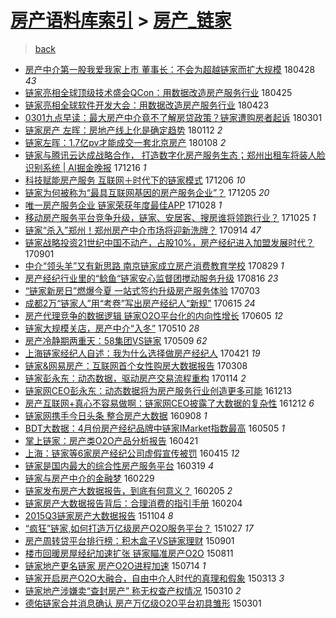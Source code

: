 [房产语料库索引](../../README.md)  > [房产_链家](房产_链家.md)
====
> [back](../README.md)

- [房产中介第一股我爱我家上市 董事长：不会为超越链家而扩大规模](http://jkwz.applinzi.com/ittc/7096977921313080326.html#%E6%88%BF%E4%BA%A7%E4%B8%AD%E4%BB%8B%E7%AC%AC%E4%B8%80%E8%82%A1%E6%88%91%E7%88%B1%E6%88%91%E5%AE%B6%E4%B8%8A%E5%B8%82+%E8%91%A3%E4%BA%8B%E9%95%BF%EF%BC%9A%E4%B8%8D%E4%BC%9A%E4%B8%BA%E8%B6%85%E8%B6%8A%E9%93%BE%E5%AE%B6%E8%80%8C%E6%89%A9%E5%A4%A7%E8%A7%84%E6%A8%A1) 180428 *43* 
- [链家亮相全球顶级技术盛会QCon：用数据改造房产服务行业](http://jkwz.applinzi.com/ittc/7095859368639857674.html#%E9%93%BE%E5%AE%B6%E4%BA%AE%E7%9B%B8%E5%85%A8%E7%90%83%E9%A1%B6%E7%BA%A7%E6%8A%80%E6%9C%AF%E7%9B%9B%E4%BC%9AQCon%EF%BC%9A%E7%94%A8%E6%95%B0%E6%8D%AE%E6%94%B9%E9%80%A0%E6%88%BF%E4%BA%A7%E6%9C%8D%E5%8A%A1%E8%A1%8C%E4%B8%9A) 180425  
- [链家亮相全球软件开发大会：用数据改造房产服务行业](http://jkwz.applinzi.com/ittc/7095253914297566219.html#%E9%93%BE%E5%AE%B6%E4%BA%AE%E7%9B%B8%E5%85%A8%E7%90%83%E8%BD%AF%E4%BB%B6%E5%BC%80%E5%8F%91%E5%A4%A7%E4%BC%9A%EF%BC%9A%E7%94%A8%E6%95%B0%E6%8D%AE%E6%94%B9%E9%80%A0%E6%88%BF%E4%BA%A7%E6%9C%8D%E5%8A%A1%E8%A1%8C%E4%B8%9A) 180423  
- [0301九点早读：最大房产中介竟不了解房贷政策？链家遭购房者起诉](http://jkwz.applinzi.com/ittc/7075428483516072970.html#0301%E4%B9%9D%E7%82%B9%E6%97%A9%E8%AF%BB%EF%BC%9A%E6%9C%80%E5%A4%A7%E6%88%BF%E4%BA%A7%E4%B8%AD%E4%BB%8B%E7%AB%9F%E4%B8%8D%E4%BA%86%E8%A7%A3%E6%88%BF%E8%B4%B7%E6%94%BF%E7%AD%96%EF%BC%9F%E9%93%BE%E5%AE%B6%E9%81%AD%E8%B4%AD%E6%88%BF%E8%80%85%E8%B5%B7%E8%AF%89) 180301  
- [链家房产 左晖：房地产线上化是确定趋势](http://jkwz.applinzi.com/ittc/7057599878257968144.html#%E9%93%BE%E5%AE%B6%E6%88%BF%E4%BA%A7+%E5%B7%A6%E6%99%96%EF%BC%9A%E6%88%BF%E5%9C%B0%E4%BA%A7%E7%BA%BF%E4%B8%8A%E5%8C%96%E6%98%AF%E7%A1%AE%E5%AE%9A%E8%B6%8B%E5%8A%BF) 180112 *2* 
- [链家左晖：1.7亿pv才能成交一套北京房产](http://jkwz.applinzi.com/ittc/7056286463132435467.html#%E9%93%BE%E5%AE%B6%E5%B7%A6%E6%99%96%EF%BC%9A1.7%E4%BA%BFpv%E6%89%8D%E8%83%BD%E6%88%90%E4%BA%A4%E4%B8%80%E5%A5%97%E5%8C%97%E4%BA%AC%E6%88%BF%E4%BA%A7) 180108 *2* 
- [链家与腾讯云达成战略合作， 打造数字化房产服务生态；郑州出租车将装人脸识别系统 | AI掘金晚报](http://jkwz.applinzi.com/ittc/7047802401170392080.html#%E9%93%BE%E5%AE%B6%E4%B8%8E%E8%85%BE%E8%AE%AF%E4%BA%91%E8%BE%BE%E6%88%90%E6%88%98%E7%95%A5%E5%90%88%E4%BD%9C%EF%BC%8C+%E6%89%93%E9%80%A0%E6%95%B0%E5%AD%97%E5%8C%96%E6%88%BF%E4%BA%A7%E6%9C%8D%E5%8A%A1%E7%94%9F%E6%80%81%EF%BC%9B%E9%83%91%E5%B7%9E%E5%87%BA%E7%A7%9F%E8%BD%A6%E5%B0%86%E8%A3%85%E4%BA%BA%E8%84%B8%E8%AF%86%E5%88%AB%E7%B3%BB%E7%BB%9F+%7C+AI%E6%8E%98%E9%87%91%E6%99%9A%E6%8A%A5) 171216 *1* 
- [科技赋能房产服务 互联网＋时代下的链家模式](http://jkwz.applinzi.com/ittc/7044037030131008528.html#%E7%A7%91%E6%8A%80%E8%B5%8B%E8%83%BD%E6%88%BF%E4%BA%A7%E6%9C%8D%E5%8A%A1+%E4%BA%92%E8%81%94%E7%BD%91%EF%BC%8B%E6%97%B6%E4%BB%A3%E4%B8%8B%E7%9A%84%E9%93%BE%E5%AE%B6%E6%A8%A1%E5%BC%8F) 171206 *10* 
- [链家为何被称为“最具互联网基因的房产服务企业”？](http://jkwz.applinzi.com/ittc/7043723924901200913.html#%E9%93%BE%E5%AE%B6%E4%B8%BA%E4%BD%95%E8%A2%AB%E7%A7%B0%E4%B8%BA%E2%80%9C%E6%9C%80%E5%85%B7%E4%BA%92%E8%81%94%E7%BD%91%E5%9F%BA%E5%9B%A0%E7%9A%84%E6%88%BF%E4%BA%A7%E6%9C%8D%E5%8A%A1%E4%BC%81%E4%B8%9A%E2%80%9D%EF%BC%9F) 171205 *20* 
- [唯一房产服务企业 链家荣获年度最佳APP](http://jkwz.applinzi.com/ittc/7029417651561055248.html#%E5%94%AF%E4%B8%80%E6%88%BF%E4%BA%A7%E6%9C%8D%E5%8A%A1%E4%BC%81%E4%B8%9A+%E9%93%BE%E5%AE%B6%E8%8D%A3%E8%8E%B7%E5%B9%B4%E5%BA%A6%E6%9C%80%E4%BD%B3APP) 171028 *1* 
- [移动房产服务平台竞争升级，链家、安居客、搜房谁将领跑行业？](http://jkwz.applinzi.com/ittc/7028478931194348560.html#%E7%A7%BB%E5%8A%A8%E6%88%BF%E4%BA%A7%E6%9C%8D%E5%8A%A1%E5%B9%B3%E5%8F%B0%E7%AB%9E%E4%BA%89%E5%8D%87%E7%BA%A7%EF%BC%8C%E9%93%BE%E5%AE%B6%E3%80%81%E5%AE%89%E5%B1%85%E5%AE%A2%E3%80%81%E6%90%9C%E6%88%BF%E8%B0%81%E5%B0%86%E9%A2%86%E8%B7%91%E8%A1%8C%E4%B8%9A%EF%BC%9F) 171025 *1* 
- [链家“杀入”郑州！郑州房产中介市场将迎新洗牌？](http://jkwz.applinzi.com/ittc/7013075497158968337.html#%E9%93%BE%E5%AE%B6%E2%80%9C%E6%9D%80%E5%85%A5%E2%80%9D%E9%83%91%E5%B7%9E%EF%BC%81%E9%83%91%E5%B7%9E%E6%88%BF%E4%BA%A7%E4%B8%AD%E4%BB%8B%E5%B8%82%E5%9C%BA%E5%B0%86%E8%BF%8E%E6%96%B0%E6%B4%97%E7%89%8C%EF%BC%9F) 170914 *47* 
- [链家战略投资21世纪中国不动产，占股10%，房产经纪进入加盟发展时代？](http://jkwz.applinzi.com/ittc/7008262171304395793.html#%E9%93%BE%E5%AE%B6%E6%88%98%E7%95%A5%E6%8A%95%E8%B5%8421%E4%B8%96%E7%BA%AA%E4%B8%AD%E5%9B%BD%E4%B8%8D%E5%8A%A8%E4%BA%A7%EF%BC%8C%E5%8D%A0%E8%82%A110%25%EF%BC%8C%E6%88%BF%E4%BA%A7%E7%BB%8F%E7%BA%AA%E8%BF%9B%E5%85%A5%E5%8A%A0%E7%9B%9F%E5%8F%91%E5%B1%95%E6%97%B6%E4%BB%A3%EF%BC%9F) 170901  
- [中介“领头羊”又有新思路 南京链家成立房产消费教育学校](http://jkwz.applinzi.com/ittc/7007263414597190672.html#%E4%B8%AD%E4%BB%8B%E2%80%9C%E9%A2%86%E5%A4%B4%E7%BE%8A%E2%80%9D%E5%8F%88%E6%9C%89%E6%96%B0%E6%80%9D%E8%B7%AF+%E5%8D%97%E4%BA%AC%E9%93%BE%E5%AE%B6%E6%88%90%E7%AB%8B%E6%88%BF%E4%BA%A7%E6%B6%88%E8%B4%B9%E6%95%99%E8%82%B2%E5%AD%A6%E6%A0%A1) 170829 *1* 
- [房产经纪行业里的“鲶鱼“链家安心监督团搅动服务升级](http://jkwz.applinzi.com/ittc/7002393864063943697.html#%E6%88%BF%E4%BA%A7%E7%BB%8F%E7%BA%AA%E8%A1%8C%E4%B8%9A%E9%87%8C%E7%9A%84%E2%80%9C%E9%B2%B6%E9%B1%BC%E2%80%9C%E9%93%BE%E5%AE%B6%E5%AE%89%E5%BF%83%E7%9B%91%E7%9D%A3%E5%9B%A2%E6%90%85%E5%8A%A8%E6%9C%8D%E5%8A%A1%E5%8D%87%E7%BA%A7) 170816 *23* 
- [“链家新房日”燃爆今夏 一站式签约升级房产服务体验](http://jkwz.applinzi.com/ittc/6986085802697032709.html#%E2%80%9C%E9%93%BE%E5%AE%B6%E6%96%B0%E6%88%BF%E6%97%A5%E2%80%9D%E7%87%83%E7%88%86%E4%BB%8A%E5%A4%8F+%E4%B8%80%E7%AB%99%E5%BC%8F%E7%AD%BE%E7%BA%A6%E5%8D%87%E7%BA%A7%E6%88%BF%E4%BA%A7%E6%9C%8D%E5%8A%A1%E4%BD%93%E9%AA%8C) 170703  
- [成都2万“链家人”用“考卷”写出房产经纪人“新规”](http://jkwz.applinzi.com/ittc/6979436505926730757.html#%E6%88%90%E9%83%BD2%E4%B8%87%E2%80%9C%E9%93%BE%E5%AE%B6%E4%BA%BA%E2%80%9D%E7%94%A8%E2%80%9C%E8%80%83%E5%8D%B7%E2%80%9D%E5%86%99%E5%87%BA%E6%88%BF%E4%BA%A7%E7%BB%8F%E7%BA%AA%E4%BA%BA%E2%80%9C%E6%96%B0%E8%A7%84%E2%80%9D) 170615 *24* 
- [房产代理竞争的数据逻辑 链家O2O平台化的内向性增长](http://jkwz.applinzi.com/ittc/6975712533577991172.html#%E6%88%BF%E4%BA%A7%E4%BB%A3%E7%90%86%E7%AB%9E%E4%BA%89%E7%9A%84%E6%95%B0%E6%8D%AE%E9%80%BB%E8%BE%91+%E9%93%BE%E5%AE%B6O2O%E5%B9%B3%E5%8F%B0%E5%8C%96%E7%9A%84%E5%86%85%E5%90%91%E6%80%A7%E5%A2%9E%E9%95%BF) 170605 *12* 
- [链家大规模关店，房产中介“入冬”](http://jkwz.applinzi.com/ittc/6966138144935117828.html#%E9%93%BE%E5%AE%B6%E5%A4%A7%E8%A7%84%E6%A8%A1%E5%85%B3%E5%BA%97%EF%BC%8C%E6%88%BF%E4%BA%A7%E4%B8%AD%E4%BB%8B%E2%80%9C%E5%85%A5%E5%86%AC%E2%80%9D) 170510 *28* 
- [房产冷静期两重天：58集团VS链家](http://jkwz.applinzi.com/ittc/6965784995963601925.html#%E6%88%BF%E4%BA%A7%E5%86%B7%E9%9D%99%E6%9C%9F%E4%B8%A4%E9%87%8D%E5%A4%A9%EF%BC%9A58%E9%9B%86%E5%9B%A2VS%E9%93%BE%E5%AE%B6) 170509 *62* 
- [上海链家经纪人自述：我为什么选择做房产经纪人](http://jkwz.applinzi.com/ittc/6959102321677042692.html#%E4%B8%8A%E6%B5%B7%E9%93%BE%E5%AE%B6%E7%BB%8F%E7%BA%AA%E4%BA%BA%E8%87%AA%E8%BF%B0%EF%BC%9A%E6%88%91%E4%B8%BA%E4%BB%80%E4%B9%88%E9%80%89%E6%8B%A9%E5%81%9A%E6%88%BF%E4%BA%A7%E7%BB%8F%E7%BA%AA%E4%BA%BA) 170421 *19* 
- [链家&amp;网易房产：互联网首个女性购房大数据报告](http://jkwz.applinzi.com/ittc/6942622453695251460.html#%E9%93%BE%E5%AE%B6%26amp%3B%E7%BD%91%E6%98%93%E6%88%BF%E4%BA%A7%EF%BC%9A%E4%BA%92%E8%81%94%E7%BD%91%E9%A6%96%E4%B8%AA%E5%A5%B3%E6%80%A7%E8%B4%AD%E6%88%BF%E5%A4%A7%E6%95%B0%E6%8D%AE%E6%8A%A5%E5%91%8A) 170308  
- [链家彭永东：动态数据，驱动房产交易流程重构](http://jkwz.applinzi.com/ittc/6922954308122575876.html#%E9%93%BE%E5%AE%B6%E5%BD%AD%E6%B0%B8%E4%B8%9C%EF%BC%9A%E5%8A%A8%E6%80%81%E6%95%B0%E6%8D%AE%EF%BC%8C%E9%A9%B1%E5%8A%A8%E6%88%BF%E4%BA%A7%E4%BA%A4%E6%98%93%E6%B5%81%E7%A8%8B%E9%87%8D%E6%9E%84) 170114 *2* 
- [链家网CEO彭永东：动态数据将为房产服务行业创造更多可能](http://jkwz.applinzi.com/ittc/6911146329543017476.html#%E9%93%BE%E5%AE%B6%E7%BD%91CEO%E5%BD%AD%E6%B0%B8%E4%B8%9C%EF%BC%9A%E5%8A%A8%E6%80%81%E6%95%B0%E6%8D%AE%E5%B0%86%E4%B8%BA%E6%88%BF%E4%BA%A7%E6%9C%8D%E5%8A%A1%E8%A1%8C%E4%B8%9A%E5%88%9B%E9%80%A0%E6%9B%B4%E5%A4%9A%E5%8F%AF%E8%83%BD) 161213  
- [房产互联网+真心不容易做啊：链家网CEO披露了大数据的复杂性](http://jkwz.applinzi.com/ittc/6910847757584958468.html#%E6%88%BF%E4%BA%A7%E4%BA%92%E8%81%94%E7%BD%91%2B%E7%9C%9F%E5%BF%83%E4%B8%8D%E5%AE%B9%E6%98%93%E5%81%9A%E5%95%8A%EF%BC%9A%E9%93%BE%E5%AE%B6%E7%BD%91CEO%E6%8A%AB%E9%9C%B2%E4%BA%86%E5%A4%A7%E6%95%B0%E6%8D%AE%E7%9A%84%E5%A4%8D%E6%9D%82%E6%80%A7) 161212 *6* 
- [链家网携手今日头条 整合房产大数据](http://jkwz.applinzi.com/ittc/6875303776252068868.html#%E9%93%BE%E5%AE%B6%E7%BD%91%E6%90%BA%E6%89%8B%E4%BB%8A%E6%97%A5%E5%A4%B4%E6%9D%A1+%E6%95%B4%E5%90%88%E6%88%BF%E4%BA%A7%E5%A4%A7%E6%95%B0%E6%8D%AE) 160908 *1* 
- [BDT大数据：4月份房产经纪品牌中链家IMarket指数最高](http://jkwz.applinzi.com/ittc/6828773050245710852.html#BDT%E5%A4%A7%E6%95%B0%E6%8D%AE%EF%BC%9A4%E6%9C%88%E4%BB%BD%E6%88%BF%E4%BA%A7%E7%BB%8F%E7%BA%AA%E5%93%81%E7%89%8C%E4%B8%AD%E9%93%BE%E5%AE%B6IMarket%E6%8C%87%E6%95%B0%E6%9C%80%E9%AB%98) 160505 *1* 
- [掌上链家：房产类O2O产品分析报告](http://jkwz.applinzi.com/ittc/6823503915198710788.html#%E6%8E%8C%E4%B8%8A%E9%93%BE%E5%AE%B6%EF%BC%9A%E6%88%BF%E4%BA%A7%E7%B1%BBO2O%E4%BA%A7%E5%93%81%E5%88%86%E6%9E%90%E6%8A%A5%E5%91%8A) 160421  
- [上海：链家等6家房产经纪公司虚假宣传被罚](http://jkwz.applinzi.com/ittc/6821032555620877316.html#%E4%B8%8A%E6%B5%B7%EF%BC%9A%E9%93%BE%E5%AE%B6%E7%AD%896%E5%AE%B6%E6%88%BF%E4%BA%A7%E7%BB%8F%E7%BA%AA%E5%85%AC%E5%8F%B8%E8%99%9A%E5%81%87%E5%AE%A3%E4%BC%A0%E8%A2%AB%E7%BD%9A) 160415 *12* 
- [链家是国内最大的综合性房产服务平台](http://jkwz.applinzi.com/ittc/6811249334645425156.html#%E9%93%BE%E5%AE%B6%E6%98%AF%E5%9B%BD%E5%86%85%E6%9C%80%E5%A4%A7%E7%9A%84%E7%BB%BC%E5%90%88%E6%80%A7%E6%88%BF%E4%BA%A7%E6%9C%8D%E5%8A%A1%E5%B9%B3%E5%8F%B0) 160319 *4* 
- [链家与房产中介的金融梦](http://jkwz.applinzi.com/ittc/6804186579421627397.html#%E9%93%BE%E5%AE%B6%E4%B8%8E%E6%88%BF%E4%BA%A7%E4%B8%AD%E4%BB%8B%E7%9A%84%E9%87%91%E8%9E%8D%E6%A2%A6) 160229  
- [链家发布房产大数据报告，到底有何意义？](http://jkwz.applinzi.com/ittc/6795246405652317189.html#%E9%93%BE%E5%AE%B6%E5%8F%91%E5%B8%83%E6%88%BF%E4%BA%A7%E5%A4%A7%E6%95%B0%E6%8D%AE%E6%8A%A5%E5%91%8A%EF%BC%8C%E5%88%B0%E5%BA%95%E6%9C%89%E4%BD%95%E6%84%8F%E4%B9%89%EF%BC%9F) 160205 *2* 
- [链家房产大数据报告背后：合理消费的指引手册](http://jkwz.applinzi.com/ittc/6794926868658652165.html#%E9%93%BE%E5%AE%B6%E6%88%BF%E4%BA%A7%E5%A4%A7%E6%95%B0%E6%8D%AE%E6%8A%A5%E5%91%8A%E8%83%8C%E5%90%8E%EF%BC%9A%E5%90%88%E7%90%86%E6%B6%88%E8%B4%B9%E7%9A%84%E6%8C%87%E5%BC%95%E6%89%8B%E5%86%8C) 160204  
- [2015Q3链家房产大数据报告](http://jkwz.applinzi.com/ittc/6760899982291108868.html#2015Q3%E9%93%BE%E5%AE%B6%E6%88%BF%E4%BA%A7%E5%A4%A7%E6%95%B0%E6%8D%AE%E6%8A%A5%E5%91%8A) 151104 *8* 
- [“疯狂”链家,如何打造万亿级房产O2O服务平台？](http://jkwz.applinzi.com/ittc/6757925496459166724.html#%E2%80%9C%E7%96%AF%E7%8B%82%E2%80%9D%E9%93%BE%E5%AE%B6%2C%E5%A6%82%E4%BD%95%E6%89%93%E9%80%A0%E4%B8%87%E4%BA%BF%E7%BA%A7%E6%88%BF%E4%BA%A7O2O%E6%9C%8D%E5%8A%A1%E5%B9%B3%E5%8F%B0%EF%BC%9F) 151027 *17* 
- [房产周转贷平台排行榜：积木盒子VS链家理财](http://jkwz.applinzi.com/ittc/6737024364530205701.html#%E6%88%BF%E4%BA%A7%E5%91%A8%E8%BD%AC%E8%B4%B7%E5%B9%B3%E5%8F%B0%E6%8E%92%E8%A1%8C%E6%A6%9C%EF%BC%9A%E7%A7%AF%E6%9C%A8%E7%9B%92%E5%AD%90VS%E9%93%BE%E5%AE%B6%E7%90%86%E8%B4%A2) 150901  
- [楼市回暖房屋经纪加速扩张 链家瞄准房产O2O](http://jkwz.applinzi.com/ittc/547650615679103998.html#%E6%A5%BC%E5%B8%82%E5%9B%9E%E6%9A%96%E6%88%BF%E5%B1%8B%E7%BB%8F%E7%BA%AA%E5%8A%A0%E9%80%9F%E6%89%A9%E5%BC%A0+%E9%93%BE%E5%AE%B6%E7%9E%84%E5%87%86%E6%88%BF%E4%BA%A7O2O) 150811  
- [链家地产更名链家 房产O2O进程加速](http://jkwz.applinzi.com/ittc/547650614980572133.html#%E9%93%BE%E5%AE%B6%E5%9C%B0%E4%BA%A7%E6%9B%B4%E5%90%8D%E9%93%BE%E5%AE%B6+%E6%88%BF%E4%BA%A7O2O%E8%BF%9B%E7%A8%8B%E5%8A%A0%E9%80%9F) 150714 *1* 
- [链家开启房产O2O大融合，自由中介人时代的真理和假象](http://jkwz.applinzi.com/ittc/547650611396561393.html#%E9%93%BE%E5%AE%B6%E5%BC%80%E5%90%AF%E6%88%BF%E4%BA%A7O2O%E5%A4%A7%E8%9E%8D%E5%90%88%EF%BC%8C%E8%87%AA%E7%94%B1%E4%B8%AD%E4%BB%8B%E4%BA%BA%E6%97%B6%E4%BB%A3%E7%9A%84%E7%9C%9F%E7%90%86%E5%92%8C%E5%81%87%E8%B1%A1) 150313 *3* 
- [链家地产涉嫌卖“查封房产” 称无权查产权情况](http://jkwz.applinzi.com/ittc/547650611395477986.html#%E9%93%BE%E5%AE%B6%E5%9C%B0%E4%BA%A7%E6%B6%89%E5%AB%8C%E5%8D%96%E2%80%9C%E6%9F%A5%E5%B0%81%E6%88%BF%E4%BA%A7%E2%80%9D+%E7%A7%B0%E6%97%A0%E6%9D%83%E6%9F%A5%E4%BA%A7%E6%9D%83%E6%83%85%E5%86%B5) 150310 *2* 
- [德佑链家合并消息确认 房产万亿级O2O平台初具雏形](http://jkwz.applinzi.com/ittc/547650611395648772.html#%E5%BE%B7%E4%BD%91%E9%93%BE%E5%AE%B6%E5%90%88%E5%B9%B6%E6%B6%88%E6%81%AF%E7%A1%AE%E8%AE%A4+%E6%88%BF%E4%BA%A7%E4%B8%87%E4%BA%BF%E7%BA%A7O2O%E5%B9%B3%E5%8F%B0%E5%88%9D%E5%85%B7%E9%9B%8F%E5%BD%A2) 150301  
